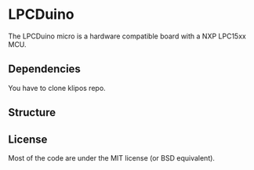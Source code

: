 # LPCDuino

The LPCDuino micro is a hardware compatible board with a NXP LPC15xx MCU.


## Dependencies

You have to clone klipos repo.


## Structure




## License

Most of the code are under the MIT license (or BSD equivalent).
